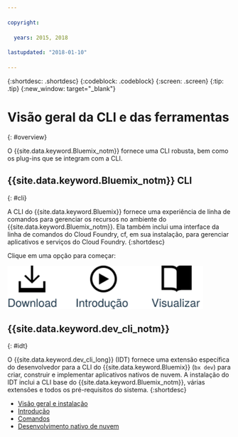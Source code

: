 ```yaml
---

copyright:

  years: 2015, 2018

lastupdated: "2018-01-10"

---
```


{:shortdesc: .shortdesc}
{:codeblock: .codeblock}
{:screen: .screen}
{:tip: .tip}
{:new_window: target="_blank"}

# Visão geral da CLI e das ferramentas
{: #overview}

O {{site.data.keyword.Bluemix_notm}} fornece uma CLI robusta, bem como os plug-ins que se integram com a CLI.

## {{site.data.keyword.Bluemix_notm}} CLI
{: #cli}

A CLI do {{site.data.keyword.Bluemix}} fornece uma experiência de linha de comandos para gerenciar os recursos no ambiente do {{site.data.keyword.Bluemix_notm}}. Ela também inclui uma interface da linha de comandos do Cloud Foundry, cf, em sua instalação, para gerenciar aplicativos e serviços do Cloud Foundry.
{:shortdesc}

Clique em uma opção para começar:

<img usemap="#home_map" border="0" class="image" id="image_ztx_crb_f1b" src="images/cli-image.svg" width="440" alt="Clique em um ícone para começar a usar rapidamente a CLI do {{site.data.keyword.Bluemix_notm}}." style="width:440px;" />
<map name="home_map" id="home_map">
<area href="/docs/cli/reference/bluemix_cli/all_versions.html" alt="Fazer download da CLI do {{site.data.keyword.Bluemix_notm}}" title="Download" shape="rect" coords="-7, -8, 108, 211" />
<area href="/docs/cli/reference/bluemix_cli/get_started.html" alt="Introdução." title="Introdução" shape="rect" coords="155, -1, 289, 210" />
<area href="/docs/cli/reference/bluemix_cli/bx_cli.html" alt="Visualizar docs" title="Visualizar docs" shape="rect" coords="326, -10, 448, 218" />
</map>

## {{site.data.keyword.dev_cli_notm}}
{: #idt}

O {{site.data.keyword.dev_cli_long}} (IDT) fornece uma extensão específica do desenvolvedor para a CLI do {{site.data.keyword.Bluemix}} (`bx dev`) para criar, construir e implementar aplicativos nativos de nuvem. A instalação do IDT inclui a CLI base do {{site.data.keyword.Bluemix_notm}}, várias extensões e todos os pré-requisitos do sistema.
{:shortdesc}

- [Visão geral e instalação](/docs/cloudnative/idt/index.html) <br>
- [Introdução](/docs/cloudnative/idt/index.html) <br>
- [Comandos](/docs/cloudnative/idt/commands.html) <br>
- [Desenvolvimento nativo de nuvem](/docs/cloudnative/index.html) <br>
